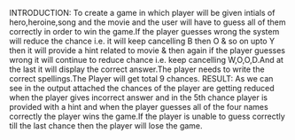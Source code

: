 INTRODUCTION:
To create a game in which player will be given intials of hero,heroine,song and the movie and the user will have to guess  all of them correctly in order to win the game.If the player guesses wrong the system will reduce the chance i.e. it will keep cancelling B then O & so on upto Y then it will provide a hint related to movie & then again if the player guesses wrong it will continue to reduce chance i.e. keep cancelling W,O,O,D.And at the last it will display the correct answer.The player needs to write the correct spellings.The Player will get total 9 chances.
RESULT:
As we can see in the output attached the chances of the player are getting reduced when the player gives incorrect answer and in the 5th chance player is provided with a hint and when the player guesses all of the four names correctly the player wins the game.If the player is unable to guess correctly till the last chance then the player will lose the game.
